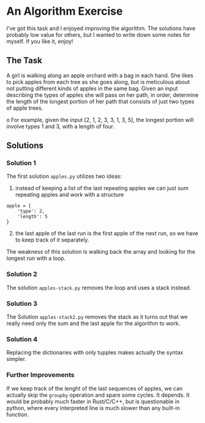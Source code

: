 
# An Algorithm Exercise

I've got this task and I enjoyed improving the algorithm. The solutions have probably low value for others, but I wanted to write down some notes for myself. 
If you like it, enjoy!

## The Task
   A girl is walking along an apple orchard with a bag in each hand. She likes to pick apples from each tree as she goes along, but is meticulous about not putting different kinds of apples in the same bag. Given an input describing the types of apples she will pass on her path, in order, determine the length of the longest portion of her path that consists of just two types of apple trees.

o   For example, given the input [2, 1, 2, 3, 3, 1, 3, 5], the longest portion will involve types 1 and 3, with a length of four.


## Solutions


### Solution 1

The first solution `apples.py` utilizes two ideas:

1. instead of keeping a list of the last repeating apples we can just sum repeating apples and work with a structure

```
apple = {
 	'type': 2,
	'length': 5
}
```
2. the last apple of the last run is the first apple of the next run, so we have to keep track of it separately. 

The weakness of this solution is walking back the array and looking for the longest run with a loop.

### Solution 2

The solution `apples-stack.py` removes the loop and uses a stack instead.

### Solution 3

The Solution `apples-stack2.py` removes the stack as it turns out that we really need only the sum and the last apple for the algorithm to work.

### Solution 4

Replacing the dictionaries with only tupples makes actually the syntax simpler.

### Further Improvements

If we keep track of the lenght of the last sequences of apples, we can actually skip the `groupby` operation and spare some cycles.
It depends. It would be probably much faster in Rust/C/C++, but is questionable in python, where every interpreted line is much slower than any built-in function.
 

